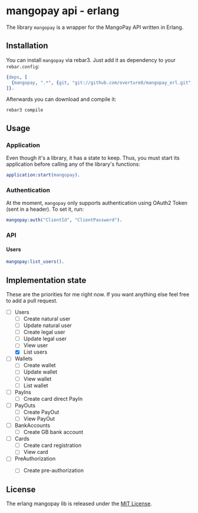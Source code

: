 # mangopay api - erlang

The library `mangopay` is a wrapper for the MangoPay API written in Erlang.

## Installation

You can install `mangopay` via rebar3. Just add it as dependency to your `rebar.config`:

```erlang
{deps, [
  {mangopay, ".*", {git, "git://github.com/overture8/mangopay_erl.git", {branch, "master"}}}
]}.
```

Afterwards you can download and compile it:

```
rebar3 compile
```

## Usage

### Application

Even though it's a library, it has a state to keep. Thus, you must start its
application before calling any of the library's functions:

```erlang
application:start(mangopay).
```

### Authentication

At the moment, `mangopay` only supports authentication using OAuth2 Token (sent in
a header). To set it, run: 

```erlang
mangopay:auth("ClientId", "ClientPassword").
```

### API

#### Users

```erlang
mangopay:list_users().
```

## Implementation state

These are the priorities for me right now. If you want anything else feel free to add a pull request.

- [ ] Users
  - [ ] Create natural user
  - [ ] Update natural user
  - [ ] Create legal user
  - [ ] Update legal user
  - [ ] View user
  - [x] List users
- [ ] Wallets
  - [ ] Create wallet
  - [ ] Update wallet
  - [ ] View wallet
  - [ ] List wallet
- [ ] PayIns
 	- [ ] Create card direct PayIn
- [ ] PayOuts
 	- [ ] Create PayOut
 	- [ ] View PayOut
- [ ] BankAccounts
 	- [ ] Create GB bank account
- [ ] Cards
 	- [ ] Create card registration
 	- [ ] View card
- [ ] PreAuthorization
 	- [ ] Create pre-authorization
	

## License

The erlang mangopay lib is released under the [MIT License](http://www.opensource.org/licenses/MIT).
